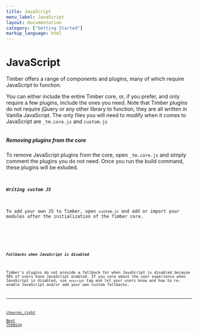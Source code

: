 ```yaml
---
title: JavaScript
menu_label: JavaScript
layout: documentation
category: ["Getting Started"]
markup_language: html
---
```


<div class="section-block">
  <div class="row pt-40 pt-md-40">
    <!-- Content Inner -->
    <div class="col w-9/12 w-md-full order-2 content-inner">
      <h1 class="font-light">JavaScript</h1>
      <p class="text-large">Timber offers a range of components and plugins, many of which require JavaScript to function.</p>
      <p>You can either include the entire Timber core, or, if you prefer, and only require a few plugins, include the ones you need. Note that Timber plugins do not require jQuery or any other library to function, they are all written in Vanilla JavaScript. The only files you will need to modify when it comes to JavaScript are <code class="color-indigo font-bold">_tm.core.js</code> and <code class="color-indigo font-bold">custom.js</code></p>
      <!-- code -->
      <div class="rounded p-20 overflow-y-scroll mb-0 bg-gradient-grey-ultralight border-l border-4 border-solid border-indigo">
        <pre class="m-0 language-js"><code class="inline-block scrolling-touch"><!--your-project/
├── js
│   └── components
│	└── plugins
│	└── utilities
│	└── _tm.core.js
│	└── custom.js --></code></pre>
      </div>
      <!-- code -->
      <h5>Removing plugins from the core</h5>
      <p>To remove JavaScript plugins from the core, open <code class="color-indigo font-bold">_tm.core.js</code> and simply comment the plugins you do not need. Once you run the build command, these plugins will be exluded.</p>
      <!-- code -->
      <div class="rounded p-20 overflow-y-scroll mb-0 bg-gradient-grey-ultralight border-l border-4 border-solid border-indigo">
        <pre class="m-0 language-js"><code class="inline-block scrolling-touch"><!--// Components
//import tmAccordion from './components/_tm.accordion.js';
//import tmTabs from './components/_tm.tabs.js';
//mport tmCollapsable from './components/_tm.collapsable.js';
import tmRollover from './components/_tm.rollover.js';
import tmDismissable from './components/_tm.dismissable.js';
import tmDropdown from './components/_tm.dropdown.js';
import tmScrollTo from './components/_tm.scrollto.js';
import tmSideNavigation from './components/_tm.sidenavigation.js';
import tmOverlayNavigation from './components/_tm.overlaynavigation.js';
import tmToggleSubMenu from './components/_tm.togglesubmenu.js';

// Plugins
import tmMasonryGrid from './plugins/_tm.masonrygrid.js';
import tmFreeze from './plugins/\_tm.freeze.js';
import tmStickyHeader from './plugins/\_tm.stickyheader.js';
import tmLightbox from './plugins/\_tm.lightbox.js';
import tmHorizon from './plugins/\_tm.horizon.js';
import tmParallax from './plugins/\_tm.parallax.js';
import tmResponsiveVideo from './plugins/\_tm.responsivevideo.js';_/--></code></pre>

</div>
<!-- code -->
<h5>Writing custom JS</h5>
<p>To add your own JS to Timber, open <code class="color-indigo font-bold">custom.js</code> and add or import your modules after the initialization of the Timber core.</p>
<!-- code -->
<div class="rounded p-20 overflow-y-scroll mb-0 bg-gradient-grey-ultralight border-l border-4 border-solid border-indigo">
<pre class="m-0 language-js"><code class="inline-block scrolling-touch"><!--// Core
import timberCore from './_tm.core.js';

// Core instance
let timber = new timberCore({
initialize: false
});

// Initialize all imported modules
// Or intialize a select number of modules as follows:
// timber.module.moduleName.initialize();
// For callbacks: timber.module.moduleName.settings.callback = function(){};
// console.log(timber.module.moduleName.settings) for module settings
if (typeof timber.initialize != 'undefined') {
timber.initialize();
}

// Add your JS here
--></code></pre>

</div>
<!-- code -->
<h5>Fallbacks when JavaScript is disabled</h5>
<p>Timber's plugins do not provide a fallback for when JavaScript is disabled because 98% of users have JavaScript enabled. If you care about the user experience when JavaScript is disabled, use <code class="color-indigo font-bold">noscript</code> tag and let your users know and how to re-enable JavaScript and/or add your own custom fallbacks.</p>
<hr class="mt-50">
<a href="4-getting-started-theming.html" title="Next Page" class="pagination-link button border-none flex flex-row-reverse justify-start justify-sm-between w-auto pr-0 m-0 right bg-transparent bg-hover-transparent left-sm color-grey color-hover-grey-darkest">
<span class="icon-material mr-0 ml-10">chevron_right</span>
<span class="mt-0 mr-20">
<span class="leading-none text-tiny uppercase">Next</span>
<span class="block text-large">Theming</span>
</span>
</a>
</div>
<!-- Content Inner End -->
		<!-- {{ sidebar }} -->

  </div>
</div>
